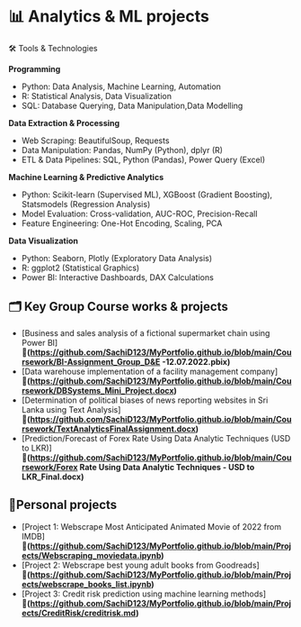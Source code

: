 # 📊 Analytics & ML projects

🛠️ Tools & Technologies

**Programming**
- Python: Data Analysis, Machine Learning, Automation
- R: Statistical Analysis, Data Visualization
- SQL: Database Querying, Data Manipulation,Data Modelling

**Data Extraction & Processing**
- Web Scraping: BeautifulSoup, Requests
- Data Manipulation: Pandas, NumPy (Python), dplyr (R)
- ETL & Data Pipelines: SQL, Python (Pandas), Power Query (Excel)

**Machine Learning & Predictive Analytics**
- Python: Scikit-learn (Supervised ML), XGBoost (Gradient Boosting), Statsmodels (Regression Analysis)
- Model Evaluation: Cross-validation, AUC-ROC, Precision-Recall
- Feature Engineering: One-Hot Encoding, Scaling, PCA

**Data Visualization**
- Python: Seaborn, Plotly (Exploratory Data Analysis)
- R: ggplot2 (Statistical Graphics)
- Power BI: Interactive Dashboards, DAX Calculations

## 🗂️ Key Group Course works & projects
- [Business and sales analysis of a fictional supermarket chain using Power BI]  **🔗(https://github.com/SachiD123/MyPortfolio.github.io/blob/main/Coursework/BI-Assignment_Group_D&E -12.07.2022.pbix)**
- [Data warehouse implementation of a facility management company]  **🔗(https://github.com/SachiD123/MyPortfolio.github.io/blob/main/Coursework/DBSystems_Mini_Project.docx)**
- [Determination of political biases of news reporting websites in Sri Lanka using Text Analysis]  **🔗(https://github.com/SachiD123/MyPortfolio.github.io/blob/main/Coursework/TextAnalyticsFinalAssignment.docx)**
- [Prediction/Forecast of Forex Rate Using Data Analytic Techniques (USD to LKR)]  **🔗(https://github.com/SachiD123/MyPortfolio.github.io/blob/main/Coursework/Forex Rate Using Data Analytic Techniques - USD to LKR_Final.docx)**
## 📌Personal projects
- [Project 1: Webscrape Most Anticipated Animated Movie of 2022 from IMDB]
  **🔗(https://github.com/SachiD123/MyPortfolio.github.io/blob/main/Projects/Webscraping_moviedata.ipynb)**
- [Project 2: Webscrape best young adult books from Goodreads]
  **🔗(https://github.com/SachiD123/MyPortfolio.github.io/blob/main/Projects/webscrape_books_list.ipynb)**
- [Project 3: Credit risk prediction using machine learning methods]
  **🔗(https://github.com/SachiD123/MyPortfolio.github.io/blob/main/Projects/CreditRisk/creditrisk.md)**
